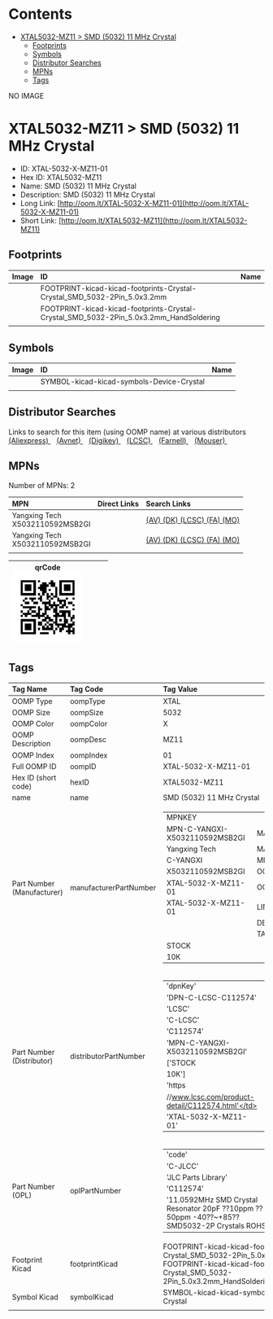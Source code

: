 



Contents
========

* [XTAL5032-MZ11 > SMD (5032) 11 MHz Crystal](#xtal5032-mz11--smd-5032-11-mhz-crystal)
	* [Footprints](#footprints)
	* [Symbols](#symbols)
	* [Distributor Searches](#distributor-searches)
	* [MPNs](#mpns)
	* [Tags](#tags)
  
NO IMAGE  
# XTAL5032-MZ11 > SMD (5032) 11 MHz Crystal

- ID: XTAL-5032-X-MZ11-01
- Hex ID: XTAL5032-MZ11
- Name: SMD (5032) 11 MHz Crystal
- Description: SMD (5032) 11 MHz Crystal
- Long Link: [http://oom.lt/XTAL-5032-X-MZ11-01](http://oom.lt/XTAL-5032-X-MZ11-01)
- Short Link: [http://oom.lt/XTAL5032-MZ11](http://oom.lt/XTAL5032-MZ11)

## Footprints
  

|Image|ID|Name|
| :--- | :--- | :--- |
||FOOTPRINT-kicad-kicad-footprints-Crystal-Crystal_SMD_5032-2Pin_5.0x3.2mm||
||FOOTPRINT-kicad-kicad-footprints-Crystal-Crystal_SMD_5032-2Pin_5.0x3.2mm_HandSoldering||
||||

## Symbols
  

|Image|ID|Name|
| :--- | :--- | :--- |
|![]()|SYMBOL-kicad-kicad-symbols-Device-Crystal||
||||

## Distributor Searches
  
Links to search for this item (using OOMP name) at various distributors  
[(Aliexpress) ](https://www.aliexpress.com/wholesale?SearchText=1117SMD+5032+11+MHz+Crystal)&nbsp;&nbsp;&nbsp;[(Avnet) ](https://www.avnet.com/shop/us/search/SMD+5032+11+MHz+Crystal)&nbsp;&nbsp;&nbsp;[(Digikey) ](https://www.digikey.co.uk/en/products/result?s=SMD+5032+11+MHz+Crystal)&nbsp;&nbsp;&nbsp;[(LCSC) ](https://www.lcsc.com/search?q=SMD+5032+11+MHz+Crystal)&nbsp;&nbsp;&nbsp;[(Farnell) ](https://uk.farnell.com/search?st=SMD+5032+11+MHz+Crystal)&nbsp;&nbsp;&nbsp;[(Mouser) ](https://www.mouser.com/c/?q=SMD+5032+11+MHz+Crystal)&nbsp;&nbsp;&nbsp;
## MPNs
  
Number of MPNs: 2  

|MPN|Direct Links|Search Links|
| :--- | :--- | :--- |
|Yangxing Tech<br>X5032110592MSB2GI||[(AV) ](https://www.avnet.com/shop/us/search/X5032110592MSB2GI)[(DK) ](https://www.digikey.co.uk/products/en?keywords=X5032110592MSB2GI)[(LCSC) ](https://www.lcsc.com/search?q=X5032110592MSB2GI)[(FA) ](https://uk.farnell.com/search?st=X5032110592MSB2GI)[(MO) ](https://www.mouser.com/c/?q=X5032110592MSB2GI)|
|Yangxing Tech<br>X5032110592MSB2GI||[(AV) ](https://www.avnet.com/shop/us/search/X5032110592MSB2GI)[(DK) ](https://www.digikey.co.uk/products/en?keywords=X5032110592MSB2GI)[(LCSC) ](https://www.lcsc.com/search?q=X5032110592MSB2GI)[(FA) ](https://uk.farnell.com/search?st=X5032110592MSB2GI)[(MO) ](https://www.mouser.com/c/?q=X5032110592MSB2GI)|
||||
  

|qrCode<br>[![](https://raw.githubusercontent.com/oomlout/oomlout_OOMP_parts_V2/main/XTAL/5032/X/MZ11/01/qrCode_140.png)](https://github.com/oomlout/oomlout_OOMP_parts_V2/tree/main/XTAL/5032/X/MZ11/01/qrCode.png)||||
| :---: | :---: | :---: | :---: |

## Tags
  

|Tag Name|Tag Code|Tag Value|
| :--- | :--- | :--- |
|OOMP Type|oompType|XTAL|
|OOMP Size|oompSize|5032|
|OOMP Color|oompColor|X|
|OOMP Description|oompDesc|MZ11|
|OOMP Index|oompIndex|01|
|Full OOMP ID|oompID|XTAL-5032-X-MZ11-01|
|Hex ID (short code)|hexID|XTAL5032-MZ11|
|name|name|SMD (5032) 11 MHz Crystal|
|Part Number (Manufacturer)|manufacturerPartNumber|<table><tr><td>MPNKEY</td></tr><tr><td> MPN-C-YANGXI-X5032110592MSB2GI</td><td> MANUFACTURER</td></tr><tr><td> Yangxing Tech</td><td> MANUCODE</td></tr><tr><td> C-YANGXI</td><td> MPN</td></tr><tr><td> X5032110592MSB2GI</td><td> OOMPIDPARTIAL</td></tr><tr><td> XTAL-5032-X-MZ11-01</td><td> OOMPID</td></tr><tr><td> XTAL-5032-X-MZ11-01</td><td> LINK</td></tr><tr><td> </td><td> DESCRIPTION</td></tr><tr><td> </td><td> TAGS</td></tr><tr><td> STOCK</td></tr><tr><td>10K</td></tr></table></td><td> <table><tr><td>MPNKEY</td></tr><tr><td> MPN-C-YANGXI-X5032110592MSB2GI</td><td> MANUFACTURER</td></tr><tr><td> Yangxing Tech</td><td> MANUCODE</td></tr><tr><td> C-YANGXI</td><td> MPN</td></tr><tr><td> X5032110592MSB2GI</td><td> OOMPIDPARTIAL</td></tr><tr><td> XTAL-5032-X-MZ11-01</td><td> OOMPID</td></tr><tr><td> XTAL-5032-X-MZ11-01</td><td> LINK</td></tr><tr><td> </td><td> DESCRIPTION</td></tr><tr><td> </td><td> TAGS</td></tr><tr><td> STOCK</td></tr><tr><td>10K</td></tr></table>|
|Part Number (Distributor)|distributorPartNumber|<table><tr><td>'dpnKey'</td></tr><tr><td> 'DPN-C-LCSC-C112574'</td><td> 'DISTRIBUTOR'</td></tr><tr><td> 'LCSC'</td><td> 'DISTRCODE'</td></tr><tr><td> 'C-LCSC'</td><td> 'DPN'</td></tr><tr><td> 'C112574'</td><td> 'MPN'</td></tr><tr><td> 'MPN-C-YANGXI-X5032110592MSB2GI'</td><td> 'TAGS'</td></tr><tr><td> ['STOCK</td></tr><tr><td>10K']</td><td> 'LINK'</td></tr><tr><td> 'https</td></tr><tr><td>//www.lcsc.com/product-detail/C112574.html'</td><td> 'OOMPID'</td></tr><tr><td> 'XTAL-5032-X-MZ11-01'</td></tr></table>|
|Part Number (OPL)|oplPartNumber|<table><tr><td>'code'</td></tr><tr><td> 'C-JLCC'</td><td> 'name'</td></tr><tr><td> 'JLC Parts Library'</td><td> 'partID'</td></tr><tr><td> 'C112574'</td><td> 'partName'</td></tr><tr><td> '11.0592MHz SMD Crystal Resonator 20pF ??10ppm ??50ppm -40??~+85?? SMD5032-2P  Crystals ROHS'</td></tr></table>|
|Footprint Kicad|footprintKicad|FOOTPRINT-kicad-kicad-footprints-Crystal-Crystal_SMD_5032-2Pin_5.0x3.2mm, FOOTPRINT-kicad-kicad-footprints-Crystal-Crystal_SMD_5032-2Pin_5.0x3.2mm_HandSoldering|
|Symbol Kicad|symbolKicad|SYMBOL-kicad-kicad-symbols-Device-Crystal|
||||
